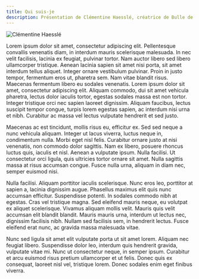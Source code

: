 ```yaml
---
title: Qui suis-je
description: Présentation de Clémentine Haesslé, créatrice de Bulle de bonheur
---
```


![Clémentine Haesslé](/images/clementine.jpg)

Lorem ipsum dolor sit amet, consectetur adipiscing elit. Pellentesque convallis venenatis diam, in interdum mauris scelerisque malesuada. In nec velit facilisis, lacinia ex feugiat, pulvinar tortor. Nam auctor libero sed libero ullamcorper tristique. Aenean lacinia sapien sit amet nisi porta, sit amet interdum tellus aliquet. Integer ornare vestibulum pulvinar. Proin in justo tempor, fermentum eros ut, pharetra sem. Nam vitae blandit risus. Maecenas fermentum libero eu sodales venenatis. Lorem ipsum dolor sit amet, consectetur adipiscing elit. Aliquam commodo, dui sit amet vehicula pharetra, lectus dolor iaculis tortor, egestas sodales massa est non tortor. Integer tristique orci nec sapien laoreet dignissim. Aliquam faucibus, lectus suscipit tempor congue, turpis lorem egestas sapien, ac interdum nisi urna et nibh. Curabitur ac massa vel lectus vulputate hendrerit et sed justo.

Maecenas ac est tincidunt, mollis risus eu, efficitur ex. Sed sed neque a nunc vehicula aliquam. Integer ut lacus viverra, luctus neque in, condimentum nulla. Morbi eget nisl felis. Curabitur ornare justo at nisi venenatis, non commodo dolor sagittis. Nam ex libero, posuere rhoncus luctus quis, iaculis et nisl. Aenean a vulputate ipsum. Nulla facilisi. Ut consectetur orci ligula, quis ultricies tortor ornare sit amet. Nulla sagittis massa at risus accumsan congue. Fusce nulla urna, aliquam in diam nec, semper euismod nisi.

Nulla facilisi. Aliquam porttitor iaculis scelerisque. Nunc eros leo, porttitor at sapien a, lacinia dignissim augue. Phasellus maximus elit quis nunc accumsan efficitur. Suspendisse potenti. In sodales commodo nibh at egestas. Cras vel tristique magna. Sed eleifend mauris neque, eu volutpat ex aliquet scelerisque. Vivamus aliquam mollis velit. Mauris quis velit accumsan elit blandit blandit. Mauris mauris urna, interdum ut lectus nec, dignissim facilisis nibh. Nullam sed facilisis sem, in hendrerit lectus. Fusce eleifend erat nunc, ac gravida massa malesuada vitae.

Nunc sed ligula sit amet elit vulputate porta ut sit amet lorem. Aliquam nec feugiat libero. Suspendisse dolor leo, interdum quis hendrerit gravida, vulputate vitae mi. Nunc ut consectetur neque, in semper ipsum. Curabitur et arcu euismod risus pretium ullamcorper et ut felis. Donec quis ex consequat, laoreet nisl vel, tristique lorem. Donec sodales enim eget finibus viverra.
